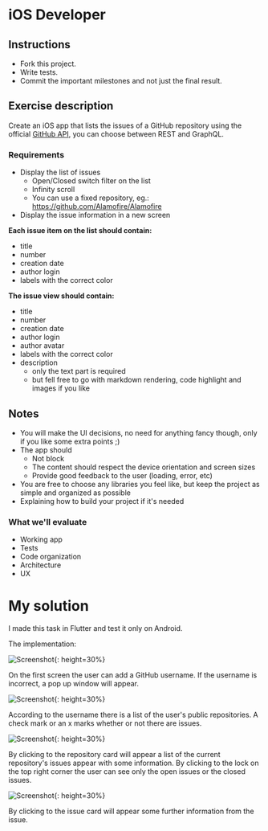 # iOS Developer

## Instructions

- Fork this project.
- Write tests.
- Commit the important milestones and not just the final result.

## Exercise description

Create an iOS app that lists the issues of a GitHub repository using the official [GitHub API]( https://developer.github.com/), you can choose between REST and GraphQL.

### Requirements

- Display the list of issues
	- Open/Closed switch filter on the list
	- Infinity scroll
	- You can use a fixed repository, eg.: https://github.com/Alamofire/Alamofire
- Display the issue information in a new screen

**Each issue item on the list should contain:**

- title
- number
- creation date
- author login
- labels with the correct color

**The issue view should contain:**

- title
- number
- creation date
- author login
- author avatar
- labels with the correct color
- description
	- only the text part is required
	- but fell free to go with markdown rendering, code highlight and images if you like

## Notes

- You will make the UI decisions, no need for anything fancy though, only if you like some extra points ;)
- The app should
	- Not block
	- The content should respect the device orientation and screen sizes
	- Provide good feedback to the user (loading, error, etc)
- You are free to choose any libraries you feel like, but keep the project as simple and organized as possible
- Explaining how to build your project if it's needed

### What we'll evaluate

- Working app
- Tests
- Code organization
- Architecture
- UX

# My solution

I made this task in Flutter and test it only on Android.

The implementation:

![Screenshot](assets/solution/first_screen.png){: height=30%}

On the first screen the user can add a GitHub username. If the username is incorrect, a pop up window will appear.

![Screenshot](assets/solution/repo_list.png){: height=30%}

According to the username there is a list of the user's public repositories. A check mark or an x marks whether or not there are issues.

![Screenshot](assets/solution/repo_issues.png){: height=30%}

By clicking to the repository card will appear a list of the current repository's issues appear with some information. By clicking to the lock on the top right corner the user can see only the open issues or the closed issues.

![Screenshot](assets/solution/single_issue.png){: height=30%}

By clicking to the issue card will appear some further information from the issue.
